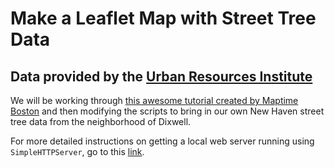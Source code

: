 # Make a Leaflet Map with Street Tree Data 
## Data provided by the [Urban Resources Institute](https://uri.yale.edu/)

We will be working through [this awesome tutorial created by Maptime Boston](https://maptimeboston.github.io/leaflet-intro/) and then modifying the scripts to bring in our own New Haven street tree data from the neighborhood of Dixwell. 

For more detailed instructions on getting a local web server running using `SimpleHTTPServer`, go to this [link](https://developer.mozilla.org/en-US/docs/Learn/Common_questions/set_up_a_local_testing_server).
